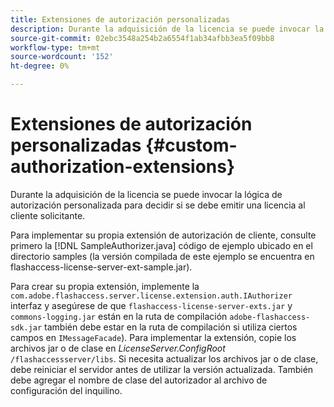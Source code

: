 ```yaml
---
title: Extensiones de autorización personalizadas
description: Durante la adquisición de la licencia se puede invocar la lógica de autorización personalizada para decidir si se debe emitir una licencia al cliente solicitante.
source-git-commit: 02ebc3548a254b2a6554f1ab34afbb3ea5f09bb8
workflow-type: tm+mt
source-wordcount: '152'
ht-degree: 0%

---
```


# Extensiones de autorización personalizadas {#custom-authorization-extensions}

Durante la adquisición de la licencia se puede invocar la lógica de autorización personalizada para decidir si se debe emitir una licencia al cliente solicitante.

Para implementar su propia extensión de autorización de cliente, consulte primero la [!DNL SampleAuthorizer.java] código de ejemplo ubicado en el directorio samples (la versión compilada de este ejemplo se encuentra en flashaccess-license-server-ext-sample.jar).

Para crear su propia extensión, implemente la `com.adobe.flashaccess.server.license.extension.auth.IAuthorizer` interfaz y asegúrese de que `flashaccess-license-server-exts.jar` y `commons-logging.jar` están en la ruta de compilación `adobe-flashaccess-sdk.jar` también debe estar en la ruta de compilación si utiliza ciertos campos en `IMessageFacade`). Para implementar la extensión, copie los archivos jar o de clase en *LicenseServer.ConfigRoot* `/flashaccessserver/libs`. Si necesita actualizar los archivos jar o de clase, debe reiniciar el servidor antes de utilizar la versión actualizada. También debe agregar el nombre de clase del autorizador al archivo de configuración del inquilino.
